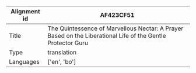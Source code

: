 |Alignment id | AF423CF51
| --- | --- 
|Title | The Quintessence of Marvellous Nectar: A Prayer Based on the Liberational Life of the Gentle Protector Guru 
|Type | translation
|Languages | ['en', 'bo']